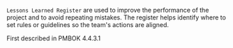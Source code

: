  `Lessons Learned Register` are used to improve the performance of the project and to avoid repeating mistakes. 
 The register helps identify where to set rules or guidelines so the team's actions are aligned.
 
 First described in PMBOK 4.4.3.1
 
 

